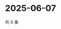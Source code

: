 # 2025-06-07

共 0 条

<!-- BEGIN ZHIHUVIDEO -->
<!-- 最后更新时间 Sat Jun 07 2025 14:14:55 GMT+0800 (China Standard Time) -->

<!-- END ZHIHUVIDEO -->

